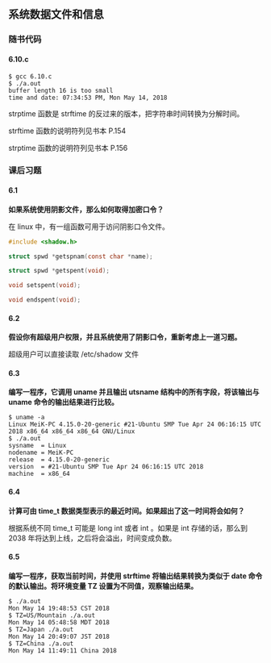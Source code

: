 ## 系统数据文件和信息


### 随书代码


#### 6.10.c
```shell
$ gcc 6.10.c 
$ ./a.out 
buffer length 16 is too small
time and date: 07:34:53 PM, Mon May 14, 2018
```

strptime 函数是 strftime 的反过来的版本，把字符串时间转换为分解时间。

strftime 函数的说明符列见书本 P.154

strptime 函数的说明符列见书本 P.156


### 课后习题


#### 6.1
**如果系统使用阴影文件，那么如何取得加密口令？**

在 linux 中，有一组函数可用于访问阴影口令文件。
```C
#include <shadow.h>

struct spwd *getspnam(const char *name);

struct spwd *getspent(void);

void setspent(void);

void endspent(void);
```


#### 6.2
**假设你有超级用户权限，并且系统使用了阴影口令，重新考虑上一道习题。**

超级用户可以直接读取 /etc/shadow 文件


#### 6.3
**编写一程序，它调用 uname 并且输出 utsname 结构中的所有字段，将该输出与 uname 命令的输出结果进行比较。**
```shell
$ uname -a
Linux MeiK-PC 4.15.0-20-generic #21-Ubuntu SMP Tue Apr 24 06:16:15 UTC 2018 x86_64 x86_64 x86_64 GNU/Linux
$ ./a.out 
sysname  = Linux
nodename = MeiK-PC
release  = 4.15.0-20-generic
version  = #21-Ubuntu SMP Tue Apr 24 06:16:15 UTC 2018
machine  = x86_64
```


#### 6.4
**计算可由 time_t 数据类型表示的最近时间。如果超出了这一时间将会如何？**

根据系统不同 time_t 可能是 long int 或者 int 。如果是 int 存储的话，那么到 2038 年将达到上线，之后将会溢出，时间变成负数。


#### 6.5
**编写一程序，获取当前时间，并使用 strftime 将输出结果转换为类似于 date 命令的默认输出。将环境变量 TZ 设置为不同值，观察输出结果。**

```shell
$ ./a.out 
Mon May 14 19:48:53 CST 2018
$ TZ=US/Mountain ./a.out 
Mon May 14 05:48:58 MDT 2018
$ TZ=Japan ./a.out 
Mon May 14 20:49:07 JST 2018
$ TZ=China ./a.out 
Mon May 14 11:49:11 China 2018
```